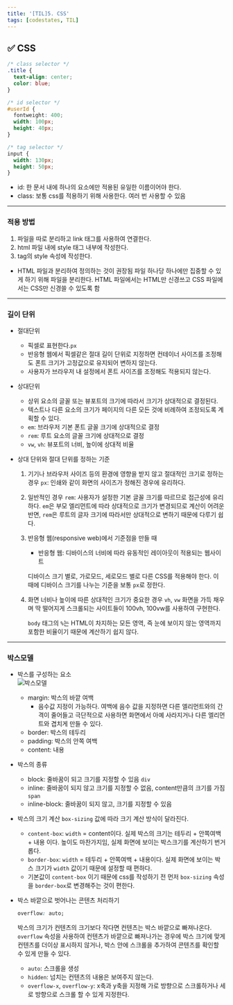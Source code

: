 ```yaml
---
title: '[TIL]5. CSS'
tags: [codestates, TIL]
---
```


## ✅ CSS

```css
/* class selector */
.title {
  text-align: center;
  color: blue;
}

/* id selector */
#userId {
  fontweight: 400;
  width: 100px;
  height: 40px;
}

/* tag selector */
input {
  width: 130px;
  height: 50px;
}
```

- id: 한 문서 내에 하나의 요소에만 적용된 유일한 이름이어야 한다.
- class: 보통 css를 적용하기 위해 사용한다. 여러 번 사용할 수 있음

---

### 적용 방법

1. 파일을 따로 분리하고 link 태그를 사용하여 연결한다.
2. html 파일 내에 style 태그 내부에 작성한다.
3. tag의 style 속성에 작성한다.

- HTML 파일과 분리하여 정의하는 것이 권장됨
  파일 하나당 하나에만 집중할 수 있게 하기 위해 파일을 분리한다. HTML 파일에서는 HTML만 신경쓰고 CSS 파일에서는 CSS만 신경쓸 수 있도록 함

---

### 길이 단위

- 절대단위
  - 픽셀로 표현한다.`px`
  - 반응형 웹에서 픽셀같은 절대 길이 단위로 지정하면 컨테이너 사이즈를 조정해도 폰트 크기가 고정값으로 유지되어 변하지 않는다.
  - 사용자가 브라우저 내 설정에서 폰트 사이즈를 조정해도 적용되지 않는다.
- 상대단위
  - 상위 요소의 글꼴 또는 뷰포트의 크기에 따라서 크기가 상대적으로 결정된다.
  - 텍스트나 다른 요소의 크기가 페이지의 다른 모든 것에 비례하여 조정되도록 계획할 수 있다.
  - `em`: 브라우저 기본 폰트 글꼴 크기에 상대적으로 결정
  - `rem`: 루트 요소의 글꼴 크기에 상대적으로 결정
  - `vw`, `vh`: 뷰포트의 너비, 높이에 상대적 비율
- 상대 단위와 절대 단위를 정하는 기준

  1. 기기나 브라우저 사이즈 등의 환경에 영향을 받지 않고 절대적인 크기로 정하는 경우
     `px`: 인쇄와 같이 화면의 사이즈가 정해진 경우에 유리하다.
  2. 일반적인 경우
     `rem`: 사용자가 설정한 기본 글꼴 크기를 따르므로 접근성에 유리하다.
     `em`은 부모 엘리먼트에 따라 상대적으로 크기가 변경되므로 계산이 어려운 반면, `rem`은 루트의 글자 크기에 따라서만 상대적으로 변하기 때문에 다루기 쉽다.
  3. 반응형 웹(responsive web)에서 기준점을 만들 때

     - 반응형 웹: 디바이스의 너비에 따라 유동적인 레이아웃이 적용되는 웹사이트

     디바이스 크기 별로, 가로모드, 세로모드 별로 다른 CSS를 적용해야 한다. 이 때에 디바이스 크기를 나누는 기준을 보통 `px`로 정한다.

  4. 화면 너비나 높이에 따른 상대적인 크기가 중요한 경우
     `vh`, `vw`
     화면을 가득 채우며 딱 떨어지게 스크롤되는 사이트들이 100vh, 100vw를 사용하여 구현한다.

     `body` 태그의 `%`는 HTML이 차지하는 모든 영역, 즉 눈에 보이지 않는 영역까지 포함한 비율이기 때문에 계산하기 쉽지 않다.

---

### 박스모델

- 박스를 구성하는 요소  
  ![박스모델](http://tcpschool.com/lectures/img_css_boxmodel.png)

  - margin: 박스의 바깥 여백
    - 음수값 지정이 가능하다. 여백에 음수 값을 지정하면 다른 엘리먼트와의 간격이 줄어들고 극단적으로 사용하면 화면에서 아예 사라지거나 다른 엘리먼트와 겹치게 만들 수 있다.
  - border: 박스의 테두리
  - padding: 박스의 안쪽 여백
  - content: 내용

- 박스의 종류

  - block: 줄바꿈이 되고 크기를 지정할 수 있음 `div`
  - inline: 줄바꿈이 되지 않고 크기를 지정할 수 없음, content만큼의 크기를 가짐 `span`
  - inline-block: 줄바꿈이 되지 않고, 크기를 지정할 수 있음

- 박스의 크기 계산
  `box-sizing` 값에 따라 크기 계산 방식이 달라진다.

  - `content-box`: `width` = content이다. 실제 박스의 크기는 테두리 + 안쪽여백 + 내용 이다. 높이도 마찬가지임, 실제 화면에 보이는 박스크기를 계산하기 번거롭다.
  - `border-box`: `width` = 테두리 + 안쪽여백 + 내용이다. 실제 화면에 보이는 박스 크기가 `width` 값이기 때문에 설정할 때 편하다.
  - 기본값이 `content-box` 이기 때문에 css를 작성하기 전 먼저 `box-sizing` 속성을 `border-box`로 변경해주는 것이 편한다.

- 박스 바깥으로 벗어나는 콘텐츠 처리하기
  ```css
  overflow: auto;
  ```
  박스의 크기가 컨텐츠의 크기보다 작다면 컨텐츠는 박스 바깥으로 빠져나온다. `overflow` 속성을 사용하여 컨텐츠가 바깥으로 빠져나가는 경우에 박스 크기에 맞게 컨텐츠를 더이상 표시하지 않거나, 박스 안에 스크롤을 추가하여 콘텐츠를 확인할 수 있게 만들 수 있다.
  - `auto`: 스크롤을 생성
  - `hidden`: 넘치는 컨텐츠의 내용은 보여주지 않는다.
  - `overflow-x`, `overflow-y`: x축과 y축을 지정해 가로 방향으로 스크롤하거나 세로 방향으로 스크롤 할 수 있게 지정한다.
